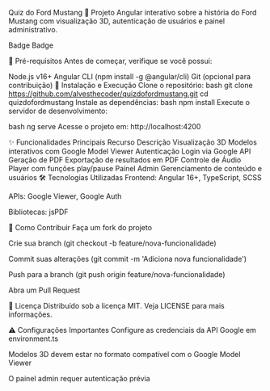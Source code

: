 Quiz do Ford Mustang 🚗
Projeto Angular interativo sobre a história do Ford Mustang com visualização 3D, autenticação de usuários e painel administrativo.

Badge Badge

📌 Pré-requisitos
Antes de começar, verifique se você possui:

Node.js v16+
Angular CLI (npm install -g @angular/cli)
Git (opcional para contribuição)
🚀 Instalação e Execução
Clone o repositório: bash git clone https://github.com/alvesthecoder/quizdofordmustang.git cd quizdofordmustang Instale as dependências:
bash npm install Execute o servidor de desenvolvimento:

bash ng serve Acesse o projeto em: http://localhost:4200

✨ Funcionalidades Principais Recurso Descrição Visualização 3D Modelos interativos com Google Model Viewer Autenticação Login via Google API Geração de PDF Exportação de resultados em PDF Controle de Áudio Player com funções play/pause Painel Admin Gerenciamento de conteúdo e usuários 🛠 Tecnologias Utilizadas Frontend: Angular 16+, TypeScript, SCSS

APIs: Google Viewer, Google Auth

Bibliotecas: jsPDF

🤝 Como Contribuir Faça um fork do projeto

Crie sua branch (git checkout -b feature/nova-funcionalidade)

Commit suas alterações (git commit -m 'Adiciona nova funcionalidade')

Push para a branch (git push origin feature/nova-funcionalidade)

Abra um Pull Request

📄 Licença Distribuído sob a licença MIT. Veja LICENSE para mais informações.

⚠️ Configurações Importantes Configure as credenciais da API Google em environment.ts

Modelos 3D devem estar no formato compatível com o Google Model Viewer

O painel admin requer autenticação prévia